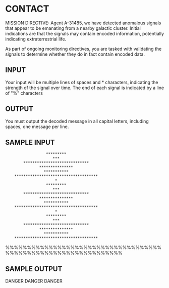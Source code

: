 <!-- RATING: EASY -->
<!-- NAME:  CONTACT -->
<!-- GENERATOR: generate.pl -->
# CONTACT

MISSION DIRECTIVE: Agent A-31485, we have detected anomalous signals that appear to be emanating from a nearby galactic cluster. Initial indications are that the signals may contain encoded information, potentially indicating extraterrestrial life.

As part of ongoing monitoring directives, you are tasked with validating the signals to determine whether they do in fact contain encoded data.

## INPUT
Your input will be multiple lines of spaces and * characters, indicating the strength of the signal over time. The end of each signal is indicated by a line of "%" characters

## OUTPUT
You must output the decoded message in all capital letters, including spaces, one message per line.

## SAMPLE INPUT
                      *********                      
                         ***                         
            *****************************            
                   ***************                   
                     ***********                     
        *************************************        
                          *                          
                      *********                      
                         ***                         
            *****************************            
                   ***************                   
                     ***********                     
        *************************************        
                          *                          
                      *********                      
                         ***                         
            *****************************            
                   ***************                   
                     ***********                     
        *************************************        
%%%%%%%%%%%%%%%%%%%%%%%%%%%%%%%%%%%%%%%%%%%%%%%%%%%%%%%%%%%%%%%

## SAMPLE OUTPUT
DANGER DANGER DANGER
